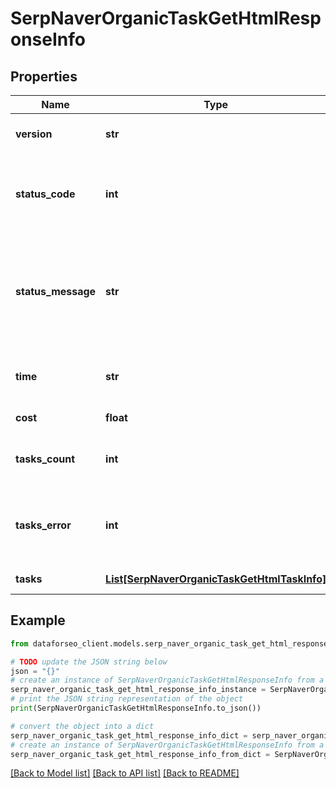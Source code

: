 # SerpNaverOrganicTaskGetHtmlResponseInfo


## Properties

Name | Type | Description | Notes
------------ | ------------- | ------------- | -------------
**version** | **str** | the current version of the API | [optional] 
**status_code** | **int** | general status code you can find the full list of the response codes here | [optional] 
**status_message** | **str** | general informational message you can find the full list of general informational messages here | [optional] 
**time** | **str** | total execution time, seconds | [optional] 
**cost** | **float** | total tasks cost, USD | [optional] 
**tasks_count** | **int** | the number of tasks in the tasks array | [optional] 
**tasks_error** | **int** | the number of tasks in the tasks array returned with an error | [optional] 
**tasks** | [**List[SerpNaverOrganicTaskGetHtmlTaskInfo]**](SerpNaverOrganicTaskGetHtmlTaskInfo.md) | array of tasks | [optional] 

## Example

```python
from dataforseo_client.models.serp_naver_organic_task_get_html_response_info import SerpNaverOrganicTaskGetHtmlResponseInfo

# TODO update the JSON string below
json = "{}"
# create an instance of SerpNaverOrganicTaskGetHtmlResponseInfo from a JSON string
serp_naver_organic_task_get_html_response_info_instance = SerpNaverOrganicTaskGetHtmlResponseInfo.from_json(json)
# print the JSON string representation of the object
print(SerpNaverOrganicTaskGetHtmlResponseInfo.to_json())

# convert the object into a dict
serp_naver_organic_task_get_html_response_info_dict = serp_naver_organic_task_get_html_response_info_instance.to_dict()
# create an instance of SerpNaverOrganicTaskGetHtmlResponseInfo from a dict
serp_naver_organic_task_get_html_response_info_from_dict = SerpNaverOrganicTaskGetHtmlResponseInfo.from_dict(serp_naver_organic_task_get_html_response_info_dict)
```
[[Back to Model list]](../README.md#documentation-for-models) [[Back to API list]](../README.md#documentation-for-api-endpoints) [[Back to README]](../README.md)



